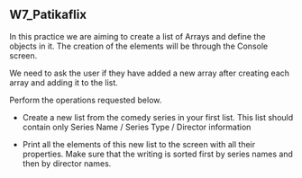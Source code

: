 ﻿## W7_Patikaflix

In this practice we are aiming to create a list of Arrays and define the objects in it. The creation of the elements 
will be through the Console screen.

We need to ask the user if they have added a new array after creating each array and adding it to the list.

Perform the operations requested below.

- Create a new list from the comedy series in your first list. This list should contain only Series Name / Series Type 
/ Director information

- Print all the elements of this new list to the screen with all their properties. Make sure that the writing is sorted 
first by series names and then by director names.